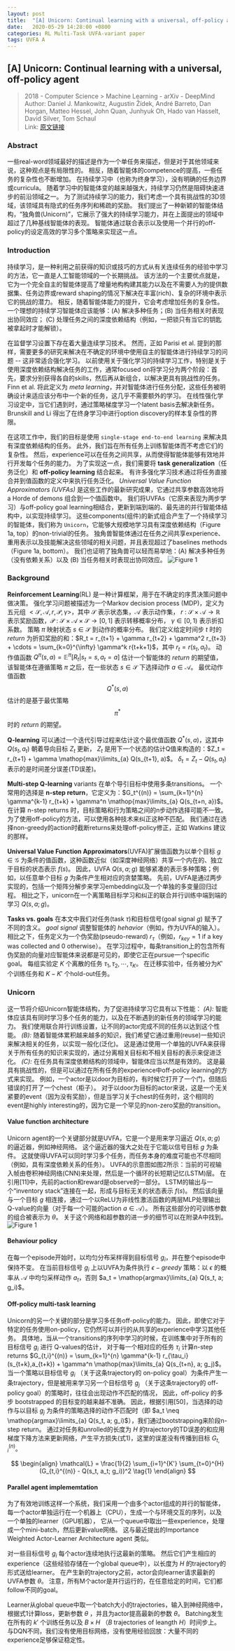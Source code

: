 ```yaml
---
layout: post
title:  "[A] Unicorn: Continual learning with a universal, off-policy agent"
date:   2020-05-29 14:28:00 +0800
categories: RL Multi-Task UVFA-variant paper
tags: UVFA A
---
```


## [A] Unicorn: Continual learning with a universal, off-policy agent 
> 2018 - Computer Science > Machine Learning - arXiv - DeepMind  
> Author: Daniel J. Mankowitz, Augustin Žídek, André Barreto, Dan Horgan, Matteo Hessel, John Quan, Junhyuk Oh, Hado van Hasselt, David Silver, Tom Schaul  
> Link: [原文链接](https://arxiv.org/abs/1802.08294)

### Abstract
一些real-word领域最好的描述是作为一个单任务来描述，但是对于其他领域来说，这种观点是有局限性的。
相反，随着智能体的competence的提高，一些任务的复杂性也不断增加。
在持续学习中（也称为终身学习），没有明确的任务边界或curricula。
随着学习中的智能体变的越来越强大，持续学习仍然是阻碍快速进步的前沿领域之一。
为了测试持续学习的能力，我们考虑一个具有挑战性的3D领域，该领域具有隐式的任务序列和稀疏的奖励。
我们提出了一种新颖的智能体结构，“独角兽(Unicorn)”，它展示了强大的持续学习能力，并在上面提出的领域中超过了几种基线智能体的表现。
智能体通过联合表示以及使用一个并行的off-policy的设定高效的学习多个策略来实现这一点。

### Introduction
持续学习，是一种利用之前获得的知识或技巧的方式从有关连续任务的经验中学习的方法，它一直是人工智能领域的一个长期挑战。
该方法的一个主要优点就是，它为一个完全自主的智能体提高了增量地构构建其能力以及在不需要人为的提供数据集、任务边界或reward shaping的情况下解决在丰富(rich)、复杂的环境中表示它的挑战的潜力。
相反，随着智能体能力的提升，它会考虑增加任务的复杂性。
一个理想的持续学习智能体应该能够：(A) 解决多种任务；(B) 当任务相关时表现出协同效应； (C) 处理任务之间的深度依赖结构（例如，一把锁只有当它的钥匙被拿起时才能解锁）。

在监督学习设置下存在着大量连续学习技术。
然而，正如 Parisi et al. 提到的那样，需要更多的研究来解决在不确定的环境中使用自主的智能体进行持续学习的问题 -- 这非常适合强化学习。
以前使用关于强化学习的持续学习工作，特别是关于使用深度依赖结构解决任务的工作，通常focused on将学习分为两个阶段：首先，要求分别获得各自的skills，然后再从新组合，以解决更具有挑战性的任务。
Finn et al. 将此定义为 *meta learning*，并对智能体进行任务分配，这些任务被明确设计来适应该分布中一个新的任务，这几乎不需要额外的学习。
在线性强化学习设定中，当它们遇到时，通过策略梯度学习一个latent basis去解决新任务。
Brunskill and Li 得出了在终身学习中进行option discovery的样本复杂性的界限。

在这项工作中，我们的目标是使用 `single-stage end-to-end learning` 来解决具有深度依赖结构的任务。
此外，我们旨在所有任务上训练智能体而不考虑它们的复杂性。
然后，experience可以在任务之间共享，从而使得智能体能够有效地并行开发每个任务的能力。
为了实现这一点，我们需要将 **task generalization**（任务泛化）和 **off-policy learning** 结合起来。
有许多强化学习技术通过将任务直接合并到值函数的定义中来执行任务泛化。
*Universal Value Function Approximators (UVFAs)* 是这些工作的最新研究成果，它通过共享参数高效地将 a Horde of demons 组合到一个值函数中。
我们将UVFAs（它原来表现为两步学习）与off-policy goal learning相结合，更新到端到端的、最先进的并行智能体结构中，以实现持续学习。
这些components(组件)的新式组合产生了一个持续学习的智能体，我们称为 `Unicorn`，它能够大规模地学习具有深度依赖结构（Figure 1a, top）的non-trivial的任务。
独角兽智能体通过在任务之间共享experience、重用表示以及技能解决这些领域的相关问题，并且表现超过了baselines methods（Figure 1a, bottom）。
我们也证明了独角兽可以轻而易举地：(A) 解决多种任务（没有依赖关系）以及 (B) 当任务相关时表现出协同效应。
![Figure 1](../image/Unicorn-structure.png "Unicorn structure")

### Background
**Reinforcement Learning**(RL) 是一种计算框架，用于在不确定的序贯决策问题中做决策。
强化学习问题被描述为一个Markov decision process (MDP)，定义为五元组 $<\mathcal{S}, \mathcal{A}, r, \mathcal{P}, \gamma>$，其中 $\mathcal{S}$ 表示状态集，$\mathcal{A}$ 表示动作集，
$r\ :\ \mathcal{S} \times \mathcal{A} \rightarrow \mathbb{R}$ 表示奖励函数，$\mathcal{P}\ :\ \mathcal{S} \times \mathcal{A} \times \mathcal{S} \rightarrow [0,1]$ 表示转移概率分布，
$\gamma \in [0,1)$ 表示折扣系数。
策略 $\pi$ 映射状态 $s \in \mathcal{S}$ 到动作的概率分布。
我们定义给定时间步 $t$ 时的 *return* 为折扣奖励的和：$R_t = r_{t+1} + \gamma r_{t+2} + \gamma^2 r_{t+3} + \cdots = \sum_{k=0}^{\infty} \gamma^k r{t+k+1}$，其中 $r_t = r(s_t, a_t)$。
动作值函数 $Q^\pi(s,a) = \mathbb{E}^\pi [R_t|s_t = s, a_t = a]$ 估计一个智能体的 *return* 的期望值，该智能体在遵循策略 $\pi$ 之后，在一些状态 $s \in \mathcal{S}$ 下选择动作 $a \in \mathcal{A}$。
最优动作值函数 $$Q^{*}(s,a)$$ 估计的是基于最优策略 $$\pi^{*}$$ 时的 *return* 的期望。

**Q-learning** 可以通过一个迭代引导过程来估计这个最优值函数 $Q^{*}(s,a)$，这其中 $Q(s_t,a_t)$ 朝着导向目标 $Z_t$ 更新，
$Z_t$ 是用下一个状态的估计Q值来构造的：$Z_t = r_{t+1} + \gamma \mathop{max}\limits_{a} Q(s_{t+1}, a)$。
$\delta_t = Z_t - Q(s_t, a_t)$ 表示的是时间差分误差(TD误差)。

**Multi-step Q-learning** variants 在单个导引目标中使用多条transitions。
一个常用的选择是 **n-step return**，它定义为：$G_t^{(n)} = \sum_{k=1}^{n} \gamma^{k-1} r_{t+k} + \gamma^n \mathop{max}\limits_{a} Q(s_{t+n, a})$。
在计算 n-step returns 时，目标策略和行为策略之间的n步动作选择可能不一致。
为了使用off-policy的方法，可以使用各种技术来纠正这种不匹配。
我们通过在选择non-greedy的action时截断returns来处理off-policy修正，正如 Watkins 建议的那样。

**Universal Value Function Approximators**(UVFA)扩展值函数为以单个目标 $g \in \mathcal{G}$ 为条件的值函数，这种函数近似（如深度神经网络）共享一个内在的、独立于目标的状态表示 $f(s)$。
因此，UVFA $Q(s,a;g)$ 能够紧凑的表示多种策略；例如，以任意单个目标 $g$ 为条件产生相对应的贪婪策略。
先前，UVFA是通过两步实现的，包括一个矩阵分解步来学习embedding以及一个单独的多变量回归过程。
相比之下，unicorn在一个离策略目标学习和纠正的联合并行训练中端到端的学习 $Q(s,a;g)$。

**Tasks vs. goals** 在本文中我们对任务(task $\tau$)和目标信号(goal signal $g$) 赋予了不同的含义。
*goal signal* 调整智能体的 *hehavior*（例如，作为UVFA的输入）。
相比之下，任务定义为一个伪奖励(pseudo-reward) $r_\tau$（例如，$r_{key} = 1$ if a key was collected and 0 otherwise）。
在学习过程中，每条transition上的包含所有伪奖励的向量对应智能体来说都是可见的，即使它正在pursue一个specific goal。
每组实验定 $K$ 个离散的任务 ${\tau_1, \tau_2, \cdots, \tau_K}$。
在迁移实验中，任务被分为$K'$个训练任务和 $K - K'$ 个hold-out任务。

### Unicorn
这一节将介绍Unicorn智能体结构，为了促进持续学习它具有以下性能：
*(A):* 智能体应该具有同时学习多个任务的能力，以及在不断遇到的新任务的领域学习的能力。
我们使用联合并行训练设置，让不同的actor完成不同的任务以达到这个性能。
*(B):* 随着智能体累积越来越多的知识，我们希望它通过重用(reuse)一些知识来解决相关的任务，以实现一般化(泛化)。
这是通过使用一个单独的UVFA来获得关于所有任务的知识来实现的，通过分离相关目标和不相关目标的表示来促进泛化。
*(C):* 在任务具有深度依赖结构的领域中，智能体应当以然是有效的。
这是最具有挑战性的，但是可以通过在所有任务的experience中off-policy learning的方式来实现。
例如，一个actor是以door为目标的，有时候它打开了一个门，但随后错误的打开了一个chest（柜子）。
对于以door为目标的actor来说，这是一个无关紧要的event（因为没有奖励），但是当学习关于chest的任务时，这个相同的event是highly interesting的，因为它是一个罕见的non-zero奖励的transition。

#### Value function architecture
Unicorn agent的一个关键部分就是UVFA，它是一个是用来学习逼近 $Q(s,a;g)$ 的逼近器，例如神经网络。
这个逼近器的强大之处在于它能以信号目标 $g$ 为条件。
这就使得UVFA可以同时学习多个任务，而任务本身的难度可能也不尽相同（例如，具有深度依赖关系的任务）。
UVFA的示意图如图2所示：当前的可视输入帧由卷积神经网络(CNN)来处理，然后是一个循环的长短期记忆(LSTM)层。
在引用[11]中，先前的action和reward是observe的一部分。
LSTM的输出与一个“inventory stack”连接在一起，形成与目标无关的状态表示 $f(s)$。
然后该向量与一个目标 $g$ 相连接，通过一个以ReLU为非线性激活函数的两层MLP处理输出Q-value的向量（对于每一个可能的action $a \in \mathcal{A}$）。
所有这些部分的可训练参数的组合被表示为 $\theta$。
关于这个网络和超参数的进一步的细节可以在附录A中找到。
![Figure 1](../image/UVFA结构图.png "Unicorn structure")

#### Behaviour policy
在每一个episode开始时，以均匀分布采样得到目标信号 $g_i$，并在整个episode中保持不变。
在当前目标信号 $g_i$ 上以UVFA为条件执行 $\epsilon - greedy$ 策略：以 $\epsilon$ 的概率从 $\mathcal{A}$ 中均匀采样动作 $a_t$，否则 $a_t = \mathop{argmax}\limits_{a} Q(s_t, a; g_i)$。

#### Off-policy multi-task learning
Unicorn的另一个关键的部分是学习多任务off-policy的能力。
因此，即使它对于特定的任务使用on-policy，它仍然可以并行的从共享的experience中学习其他任务。
具体地，当从一个transitions的序列中学习的时候，在训练集中对于所有的目标信号 $g_i$ 进行 Q-values的估计，
对于每一个相对应的任务 $\tau_i$ 计算n-step returns $G_{t,i}^{(n)} = \sum_{k=1}^{n} \gamma^{k-1} r_{\tau_i}(s_{t+k},a_{t+k}) + \gamma^n \mathop{max}\limits_{a} Q(s_{t+n}, a; g_j)$。
当一个策略以目标信号 $g_i$ （关于这条trajectory的 on-policy goal）为条件产生一条trajectory，但是被用来学习另一个目标信号 $g_j$ （关于这条trajectory的 off-policy goal）的策略时，往往会出现动作不匹配的情况，
因此，off-policy 的多步 bootstrapped 的目标变的越来越不准确。
因此，根据引用[50]，当选择的动作与以目标 $g_j$ 为条件的策略选择的动作不匹配时（即 $a_t \neq \mathop{argmax}\limits_{a} Q(s_t, a; g_i)$），我们通过bootstrapping来阶段n-step return。
通过对任务和unrolled的长度为 $H$ 的trajectory的TD误差的和应用梯度下降方法来更新网络，产生平方损失(式1)，这里的误差没有传播到目标 $G_{t,i}^{(n)}$。

$$
\begin{align}
\mathcal{L} = \frac{1}{2} \sum_{i=1}^{K'} \sum_{t=0}^{H} (G_{t,i}^{(n)} - Q(s_t, a_t; g_i))^2 \tag{1}
\end{align}
$$


#### Parallel agent implememtation
为了有效地训练这样一个系统，我们采用一个由多个actor组成的并行的智能体，每一个actor单独运行在一个机器上（CPU），生成一个与环境交互的序列，以及一个单独的learner（GPU机器），
它从一个queue中取出一些experience，处理成一个mini-batch，然后更新value网络。
这与最近提出的Importance Weighted Actor-Learner Architecture agent 类似。

对一些目标信号 $g_i$ 每个actor连续地执行这最新的策略。
然后它们产生相应的experience（这些经验存储在一个global queue中），以长度为 $H$ 的trajectory的形式送给learner。
在产生新的trajectory之前，actor会向learner请求最新的UVFA参数 $\theta$。
注意，所有M个actor是并行运行的，在任意给定的时间，它们都follow不同的goal。

Learner从global queue中取一个batch大小的trajectories，输入到神经网络中，根据式1计算loss，更新参数 $\theta$ ，并且为actor提高最新的参数 $\theta$。
Batching发生在所有的 $k'$ 个训练任务以及 $B \times H$ （$B$ trajectories of leangth $H$）时间步上。
与DQN不同，我们没有使用目标网络，没有使用经验回放：大量不同的experience足够保证稳定性。
















































